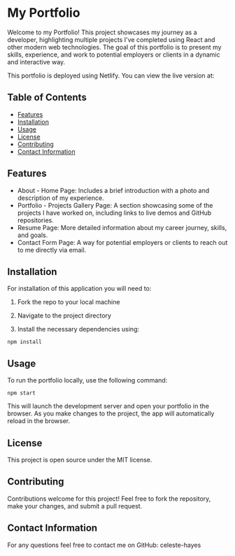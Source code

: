 # My Portfolio
Welcome to my Portfolio! This project showcases my journey as a developer, highlighting multiple projects I've completed using React and other modern web technologies. The goal of this portfolio is to present my skills, experience, and work to potential employers or clients in a dynamic and interactive way.

This portfolio is deployed using Netlify. You can view the live version at:


## Table of Contents
* [Features](#features) 
* [Installation](#installation)
* [Usage](#usage)
* [License](#license)
* [Contributing](#contributing)
* [Contact Information](#contact-information)

## Features
* About - Home Page: Includes a brief introduction with a photo and description of my experience.
* Portfolio - Projects Gallery Page: A section showcasing some of the projects I have worked on, including links to live demos and GitHub repositories.
* Resume Page: More detailed information about my career journey, skills, and goals.
* Contact Form Page: A way for potential employers or clients to reach out to me directly via email.

## Installation
For installation of this application you will need to: 
1. Fork the repo to your local machine

2. Navigate to the project directory

3. Install the necessary dependencies using:
  ```
  npm install
  ```

## Usage
To run the portfolio locally, use the following command:
```
npm start
```
This will launch the development server and open your portfolio in the browser. As you make changes to the project, the app will automatically reload in the browser.

## License
This project is open source under the MIT license.

## Contributing
Contributions welcome for this project! Feel free to fork the repository, make your changes, and submit a pull request.

## Contact Information
For any questions feel free to contact me on GitHub: celeste-hayes